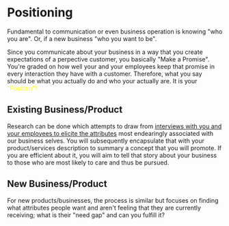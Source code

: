 
# Positioning

Fundamental to communication or even business operation is knowing "who you are".  Or, if a new business "who you want to be".

Since you communicate about your business in a way that you create expectations of a perpective customer, you basically "Make a Promise".   You're graded on how well your and your employees keep that promise in every interaction they have with a customer.  Therefore, what you say should be what you actually do and who your actually are.  It is your <font color=yellow>"Position"!</font>

## Existing Business/Product

Research can be done which attempts to draw from [interviews with you and your employees to elicite the attributes](../business/archetype.md) most endearingly associated with our business selves.  You will subsequently encapsulate that with your product/services description to summary a concept that you will promote.  If you are efficient about it, you will aim to tell that story about your business to those who are most likely to care and thus be pursued.

## New Business/Product

For new products/businesses, the process is similar but focuses on finding what attributes people want and aren't feeling that they are currently receiving; what is their "need gap" and can you fulfill it?

